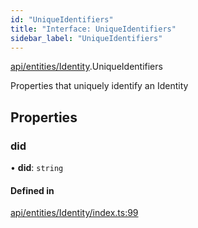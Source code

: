 ```yaml
---
id: "UniqueIdentifiers"
title: "Interface: UniqueIdentifiers"
sidebar_label: "UniqueIdentifiers"
---
```


[api/entities/Identity](../../../../../modules/API/Entities/Identity/Identity.md).UniqueIdentifiers

Properties that uniquely identify an Identity

## Properties

### did

• **did**: `string`

#### Defined in

[api/entities/Identity/index.ts:99](https://github.com/PolymeshAssociation/polymesh-sdk/blob/fedc4714f/src/api/entities/Identity/index.ts#L99)
